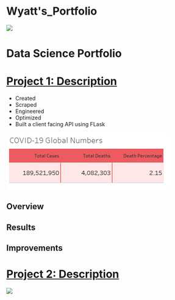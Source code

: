 # Wyatt's_Portfolio

![ ](images/url)

# Data Science Portfolio

# [Project 1: Description](https://github.com/WyattAlexander-001/Covid_Analysis__Visual_Portfolio_Project_SQL)
* Created
* Scraped
* Engineered
* Optimized
* Built a client facing API using FLask

![ ](https://github.com/WyattAlexander-001/Covid_Analysis__Visual_Portfolio_Project_SQL/blob/main/COVID_19_Portfolio_Project_7-17-2021/Tableau_Images/Covid_Global_Numbers.PNG)


## Overview 

## Results

## Improvements

# [Project 2: Description](images/url)



![ ](images/url)
